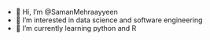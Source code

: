 - 👋 Hi, I’m @SamanMehraayyeen
- 👀 I’m interested in data science and software engineering
- 🌱 I’m currently learning python and R

<!---
SamanMehraayyeen/SamanMehraayyeen is a ✨ special ✨ repository because its `README.md` (this file) appears on your GitHub profile.
You can click the Preview link to take a look at your changes.
--->
